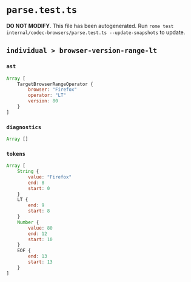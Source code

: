 # `parse.test.ts`

**DO NOT MODIFY**. This file has been autogenerated. Run `rome test internal/codec-browsers/parse.test.ts --update-snapshots` to update.

## `individual > browser-version-range-lt`

### `ast`

```javascript
Array [
	TargetBrowserRangeOperator {
		browser: "Firefox"
		operator: "LT"
		version: 80
	}
]
```

### `diagnostics`

```javascript
Array []
```

### `tokens`

```javascript
Array [
	String {
		value: "Firefox"
		end: 8
		start: 0
	}
	LT {
		end: 9
		start: 8
	}
	Number {
		value: 80
		end: 12
		start: 10
	}
	EOF {
		end: 13
		start: 13
	}
]
```
